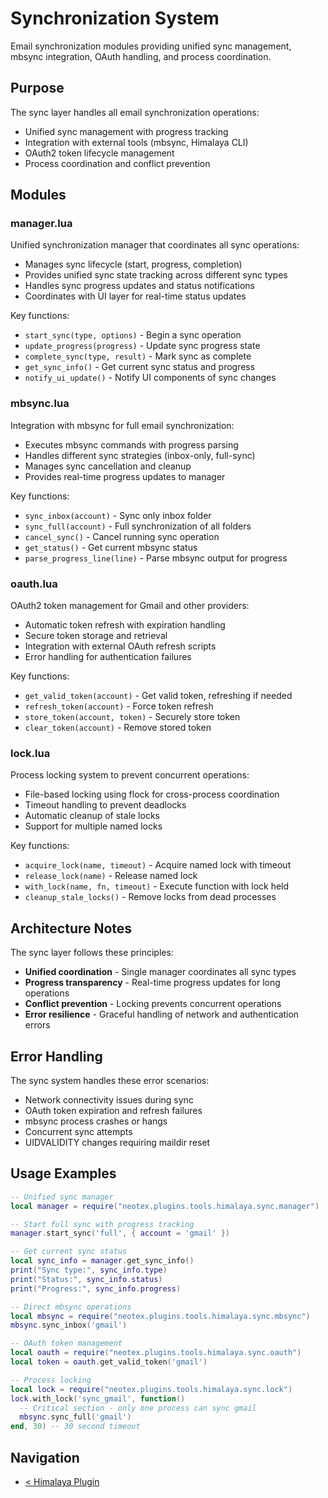 # Synchronization System

Email synchronization modules providing unified sync management, mbsync integration, OAuth handling, and process coordination.

## Purpose

The sync layer handles all email synchronization operations:
- Unified sync management with progress tracking
- Integration with external tools (mbsync, Himalaya CLI)
- OAuth2 token lifecycle management  
- Process coordination and conflict prevention

## Modules

### manager.lua
Unified synchronization manager that coordinates all sync operations:
- Manages sync lifecycle (start, progress, completion)
- Provides unified sync state tracking across different sync types
- Handles sync progress updates and status notifications
- Coordinates with UI layer for real-time status updates

Key functions:
- `start_sync(type, options)` - Begin a sync operation
- `update_progress(progress)` - Update sync progress state
- `complete_sync(type, result)` - Mark sync as complete
- `get_sync_info()` - Get current sync status and progress
- `notify_ui_update()` - Notify UI components of sync changes

<!-- TODO: Add sync queue for managing multiple sync requests -->
<!-- TODO: Implement sync retry logic with exponential backoff -->

### mbsync.lua
Integration with mbsync for full email synchronization:
- Executes mbsync commands with progress parsing
- Handles different sync strategies (inbox-only, full-sync)
- Manages sync cancellation and cleanup
- Provides real-time progress updates to manager

Key functions:
- `sync_inbox(account)` - Sync only inbox folder
- `sync_full(account)` - Full synchronization of all folders
- `cancel_sync()` - Cancel running sync operation
- `get_status()` - Get current mbsync status
- `parse_progress_line(line)` - Parse mbsync output for progress

<!-- TODO: Add support for selective folder synchronization -->
<!-- TODO: Implement bandwidth throttling for slow connections -->

### oauth.lua
OAuth2 token management for Gmail and other providers:
- Automatic token refresh with expiration handling
- Secure token storage and retrieval
- Integration with external OAuth refresh scripts
- Error handling for authentication failures

Key functions:
- `get_valid_token(account)` - Get valid token, refreshing if needed
- `refresh_token(account)` - Force token refresh
- `store_token(account, token)` - Securely store token
- `clear_token(account)` - Remove stored token

<!-- TODO: Add support for multiple OAuth providers -->
<!-- TODO: Implement token encryption for security -->

### lock.lua
Process locking system to prevent concurrent operations:
- File-based locking using flock for cross-process coordination
- Timeout handling to prevent deadlocks
- Automatic cleanup of stale locks
- Support for multiple named locks

Key functions:
- `acquire_lock(name, timeout)` - Acquire named lock with timeout
- `release_lock(name)` - Release named lock
- `with_lock(name, fn, timeout)` - Execute function with lock held
- `cleanup_stale_locks()` - Remove locks from dead processes

<!-- TODO: Add lock monitoring and debugging utilities -->
<!-- TODO: Consider implementing advisory locks for performance -->

## Architecture Notes

The sync layer follows these principles:
- **Unified coordination** - Single manager coordinates all sync types
- **Progress transparency** - Real-time progress updates for long operations
- **Conflict prevention** - Locking prevents concurrent operations
- **Error resilience** - Graceful handling of network and authentication errors

## Error Handling

The sync system handles these error scenarios:
- Network connectivity issues during sync
- OAuth token expiration and refresh failures
- mbsync process crashes or hangs
- Concurrent sync attempts
- UIDVALIDITY changes requiring maildir reset

## Usage Examples

```lua
-- Unified sync manager
local manager = require("neotex.plugins.tools.himalaya.sync.manager")

-- Start full sync with progress tracking
manager.start_sync('full', { account = 'gmail' })

-- Get current sync status
local sync_info = manager.get_sync_info()
print("Sync type:", sync_info.type)
print("Status:", sync_info.status)
print("Progress:", sync_info.progress)

-- Direct mbsync operations
local mbsync = require("neotex.plugins.tools.himalaya.sync.mbsync")
mbsync.sync_inbox('gmail')

-- OAuth token management
local oauth = require("neotex.plugins.tools.himalaya.sync.oauth")
local token = oauth.get_valid_token('gmail')

-- Process locking
local lock = require("neotex.plugins.tools.himalaya.sync.lock")
lock.with_lock('sync_gmail', function()
  -- Critical section - only one process can sync gmail
  mbsync.sync_full('gmail')
end, 30) -- 30 second timeout
```

## Navigation
- [< Himalaya Plugin](../README.md)